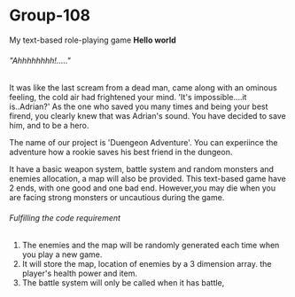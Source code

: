 # Group-108
My text-based role-playing game  **Hello world**

######  "Ahhhhhhhh!....."
It was like the last scream from a dead man, came along with an ominous feeling, the cold air had frightened your mind.
'It's impossible....it is..Adrian?'
As the one who saved you many times and being your best firend, you clearly knew that was Adrian's sound.
You have decided to save him, and to be a hero.

The name of our project is 'Duengeon Adventure'.
You can experiince the adventure how a rookie saves his best friend in the dungeon.

It have a basic weapon system, battle system and random monsters and enemies allocation, a map will also be provided.
This text-based game have 2 ends, with one good and one bad end.
However,you may die when you are facing strong monsters or uncautious during the game.

###### Fulfilling the code requirement
1. The enemies and the map will be randomly generated each time when you play a new game.
2. It will store the map, location of enemies by a 3 dimension array. the player's health power and item.
3. The battle system will only be called when it has battle, 
